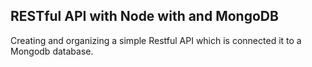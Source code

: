 ## RESTful API with Node with and MongoDB

Creating and organizing a simple Restful API which is connected it to a Mongodb database.
